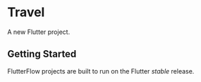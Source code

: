# Travel

A new Flutter project.

## Getting Started

FlutterFlow projects are built to run on the Flutter _stable_ release.
